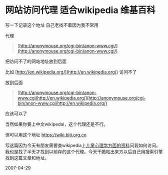 # 网站访问代理 适合wikipedia 维基百科

写一下记录这个地址
自己老找不着因为我不常用

代理
> [http://anonymouse.org/cgi-bin/anon-www.cgi/](http://anonymouse.org/cgi-bin/anon-www.cgi/)

把访问不了的网站地址放到后面

比如 [http://en.wikipedia.org/](http://en.wikipedia.org/) 访问不了

放到后面

> [http://anonymouse.org/cgi-bin/anon-www.cgi/http://en.wikipedia.org/](http://anonymouse.org/cgi-bin/anon-www.cgi/http://en.wikipedia.org/)

应该可以了

当然如果你要上中文wikipedai，这个代理还是不行。

但可以用这个地址  https://wiki.biti.org.cn

写这篇因为今天有朋友需要查wikipedia上[儿童心理学方面的资料](http://anonymouse.org/cgi-bin/anon-www.cgi/http://en.wikipedia.org/wiki/Child_psychology)问我如何访问。我也是找了半天才找到以前存的这个代理。今天干脆帖出来方以后自己用搜索引擎找到这篇文章和地址。

2007-04-29